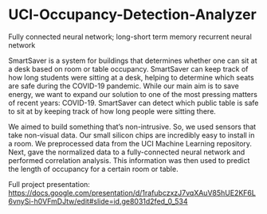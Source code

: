 # UCl-Occupancy-Detection-Analyzer
Fully connected neural network; long-short term memory recurrent neural network


SmartSaver is a system for buildings that determines whether one can sit at a desk based on room or table occupancy. SmartSaver can keep track of how long students were sitting at a desk, helping to determine which seats are safe during the COVID-19 pandemic. While our main aim is to save energy, we want to expand our solution to one of the most pressing matters of recent years: COVID-19. SmartSaver can detect which public table is safe to sit at by keeping track of how long people were sitting there.

We aimed to build something that’s non-intrusive. So, we used sensors that take non-visual data. Our small silicon chips are incredibly easy to install in a room. We preprocessed data from the UCI Machine Learning repository. Next, gave the normalized data to a fully-connected neural network and performed correlation analysis. This information was then used to predict the length of occupancy for a certain room or table.

Full project presentation: https://docs.google.com/presentation/d/1rafubczxzJ7vqXAuV85hUE2KF6L6vnySi-h0VFmDJtw/edit#slide=id.ge8031d2fed_0_534

